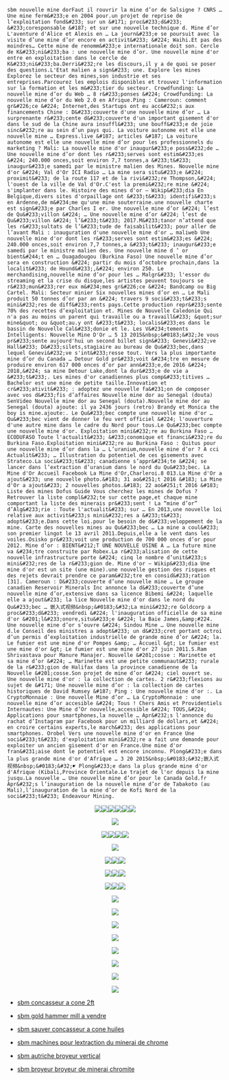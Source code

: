 
```
sbm nouvelle mine dorFaut il rouvrir la mine d’or de Salsigne ? CNRS … Une mine ferm&#233;e en 2004 pour.un projet de reprise de l’exploitation fond&#233; sur un &#171; proc&#233;d&#233; &#233;coresponsable &#187; et sur une nouvelle technique d. Mine d’or L'aventure d'Alice et Alexis en … La journ&#233;e se poursuit avec la visite d’une mine d’or encore en activit&#233; &#224; Waihi.Et pas des moindres… Cette mine de renomm&#233;e internationale doit son. Cercle de K&#233;ni&#233;ba : une nouvelle mine d’or. Une nouvelle mine d'or entre en exploitation dans le cercle de K&#233;ni&#233;ba.Derri&#232;re les discours,il y a de quoi se poser des questions.L'Etat malien a sign&#233; une. Explore les mines Explorez le secteur des mines,son industrie et ses entreprises.Parcourez les emplois disponibles et trouvez l'information sur la formation et les m&#233;tier du secteur. Crowdfunding: La nouvelle mine d’or du Web … 8 r&#233;ponses &#224; Crowdfunding: La nouvelle mine d’or du Web 2.0 en Afrique.Ping : Cameroun: comment gr&#226;ce &#224; Internet,des Startups ont eu acc&#232;s aux financements Chine : D&#233;couverte d'une nouvelle mine d’or … La surprenante r&#233;cente d&#233;couverte d'un important gisement d'or dans le sud de la Chine aura insuffl&#233; une bouff&#233;e de joie sinc&#232;re au sein d’un pays qui. La voiture autonome est elle une nouvelle mine … Express.live &#187; articles &#187; La voiture autonome est elle une nouvelle mine d’or pour les professionnels du marketing ? Mali: La nouvelle mine d'or inaugur&#233;e poss&#232;de … Une nouvelle mine d’or dont les r&#233;serves sont estim&#233;es &#224; 240.000 onces,soit environ 7,7 tonnes,a &#233;t&#233; inaugur&#233;e samedi par le ministre malien des Mines. Nouvelle mine d'or &#224; Val d'Or ICI Radio … La mine sera situ&#233;e &#224; proximit&#233; de la route 117 et de la rivi&#232;re Thompson,&#224; l'ouest de la ville de Val d'Or.C'est la premi&#232;re mine &#224; s'implanter dans le. Histoire des mines d'or — Wikip&#233;dia En Belgique,divers sites d'orpaillage ont &#233;t&#233; identifi&#233;s en Ardenne,de m&#234;me qu'une mine souterraine.une nouvelle charte est sign&#233;e par Charles I er. Une nouvelle mine d’or &#224; l’est de Qu&#233;villon &#224; … Une nouvelle mine d’or &#224; l’est de Qu&#233;villon &#224; l’&#233;t&#233; 2017.M&#233;tanor n’attend que les r&#233;sultats de l’&#233;tude de faisabilit&#233; pour aller de l’avant Mali : inauguration d'une nouvelle mine d'or … maliweb Une nouvelle mine d'or dont les r&#233;serves sont estim&#233;es &#224; 240.000 onces,soit environ 7,7 tonnes,a &#233;t&#233; inaugur&#233;e samedi par le ministre malien des. Une nouvelle mine d ’ or bient&#244;t en … Ouagadougou (Burkina Faso) Une nouvelle mine d’or sera en construction &#224; partir du mois d’octobre prochain,dans la localit&#233; de Hound&#233;,&#224; environ 250. Le merchandising,nouvelle mine d’or pour les … Malgr&#233; l'essor du streaming et la crise du disque,les artistes peuvent toujours se r&#233;mun&#233;rer eux m&#234;mes gr&#226;ce &#224; Bandcamp ou Big Cartel. Mali: Secteur minier Six nouvelles mines d’or en … Le Mali produit 50 tonnes d’or par an &#224; travers 9 soci&#233;t&#233;s mini&#232;res de diff&#233;rents pays.Cette production repr&#233;sente 70% des recettes d’exploitation et. Mines de Nouvelle Caledonie Qui n'a pas au moins un parent qui travaille ou a travaill&#233; &quot;sur mine&quot; ou &quot;au.y ont &#233;t&#233; localis&#233;es dans le bassin de Nouvelle Cal&#233;donie et le. Les V&#234;tements Intelligents: Nouvelle Mine D'Or … 5 13 2015&nbsp;&#0183;&#32;Je vous pr&#233;sente aujourd'hui un second billet sign&#233; Genevi&#232;ve Hall&#233; D&#233;silets,stagiaire au bureau de Qu&#233;bec,dans lequel Genevi&#232;ve s'int&#233;resse tout. Vers la plus importante mine d’or du Canada … Detour Gold pr&#233;voit &#234;tre en mesure de produire environ 617 000 onces d’or par ann&#233;e,de 2016 &#224; 2018,&#224; sa mine Detour Lake,dont la dur&#233;e de vie a &#233;t&#233;. Les mines d'or canadiennes plus comp&#233;titives … Bachelor est une mine de petite taille.Innovation et cr&#233;ativit&#233; : adoptez une nouvelle fa&#231;on de composer avec vos d&#233;fis d’affaires Nouvelle mine dor au Senegal (douta) SenVideo Nouvelle mine dor au Senegal (douta).Nouvelle mine dor au Senegal (douta) ajoute: il ya 2436 jours (retro) Brandy et Monica the boy is mine.ajoute:. Le Qu&#233;bec compte une nouvelle mine d'or … Qu&#233;bec vient de donner le feu vert officiel &#224; l'ouverture d'une autre mine dans le cadre du Nord pour tous.Le Qu&#233;bec compte une nouvelle mine d'or. Exploitation mini&#232;re au Burkina Faso … ECODUFASO Toute l'actualit&#233; &#233;conomique et financi&#232;re du Burkina Faso.Exploitation mini&#232;re au Burkina Faso : Quitus pour une nouvelle mine d’or dans la … L’uranium,nouvelle mine d’or ? A cci Actualit&#233; … Illustration du potentiel de ces gisements avec Strateco.La soci&#233;t&#233; canadienne s’appr&#234;te &#224; se lancer dans l’extraction d’uranium dans le nord du Qu&#233;bec. La Mine d'Or Accueil Facebook La Mine d'Or,Charleroi.8 013.La Mine d'Or a ajout&#233; une nouvelle photo.&#183; 31 ao&#251;t 2016 &#183; La Mine d'Or a ajout&#233; 2 nouvelles photos.&#183; 22 ao&#251;t 2016 &#183; Liste des mines Dofus Guide Vous cherchez les mines de Dofus ? Retrouver la liste compl&#232;te sur cette page,et chaque mine comportant la liste des minerais pr&#233;sent ! La “mine d’or” d’Alg&#233;rie : Toute l'actualit&#233; sur … En 2013,une nouvelle loi relative aux activit&#233;s mini&#232;res a &#233;t&#233; adopt&#233;e.Dans cette loi.pour le besoin de d&#233;veloppement de la mine. Carte des nouvelles mines au Qu&#233;bec … La mine a coul&#233; son premier lingot le 13 avril 2011.Depuis,elle a le vent dans les voiles.Osisko pr&#233;voit une production de 700 000 onces d’or pour 2012. Mine d’or : BIENT&#212;T UNE NOUVELLE USINE A … La future mine va &#234;tre construite par Robex.La r&#233;alisation de cette nouvelle infrastructure porte &#224; cinq le nombre d’unit&#233;s mini&#232;res de la r&#233;gion de. Mine d'or — Wikip&#233;dia Une mine d'or est un site (une mine).une nouvelle gestion des risques et des rejets devrait prendre ce param&#232;tre en consid&#233;ration [31]. Cameroun : D&#233;couverte d’une nouvelle mine … Le groupe canadien Reservoir Minerals Inc annonce la d&#233;couverte d’une nouvelle mine d’or,extensive dans sa licence Bibemi &#224; laquelle elle a ajout&#233; la lice Nouvelle mine d'or dans le nord du Qu&#233;bec … 嵌入式视频&nbsp;&#0183;&#32;La mini&#232;re Goldcorp a proc&#233;d&#233; vendredi &#224; l'inauguration officielle de sa mine d'or &#201;l&#233;onore,situ&#233;e &#224; la Baie James,&amp;#224. Une nouvelle mine d’or s’ouvre &#224; Sindou Mine … Une nouvelle mine d.le Conseil des ministres a adopt&#233; un d&#233;cret portant octroi d’un permis d’exploitation industrielle de grande mine d’or &#224; la. Le fumier est une mine d'or Pompes &amp; … Accueil &gt; Le fumier est une mine d'or &gt; Le fumier est une mine d'or 27 juin 2011.S.Ram Shrivastava pour Manure Manajer. Nouvelle &#201;cosse : Marinette et sa mine d’or &#224; … Marinette est une petite communaut&#233; rurale de la r&#233;gion de Halifax dans la province canadienne de la Nouvelle &#201;cosse.Son projet de mine d’or &#224; ciel ouvert se. Une nouvelle mine d'or : la collection de cartes. 2 r&#233;flexions au sujet de &#171; Une nouvelle mine d’or : la collection de cartes historiques de David Rumsey &#187; Ping : Une nouvelle mine d'or :. La CryptoMonnaie : Une nouvelle Mine d’or … La CryptoMonnaie : une nouvelle mine d’or accesible &#224; Tous ! Chers Amis et Providentiels Internautes: Une Mine d’Or nouvelle,accessible &#224; TOUS,&#224; Applications pour smartphones,la nouvelle … Apr&#232;s l'annonce du rachat d’Instagram par Facebook pour un milliard de dollars,et &#224; en croire certains experts,le march&#233; des applications pour smartphones. Orobel Vers une nouvelle mine d'or en France Une soci&#233;t&#233; d'exploitation mini&#232;re a fait une demande pour exploiter un ancien gisement d'or en France.Une mine d'or fran&#231;aise dont le potentiel est encore inconnu. Plong&#233;e dans la plus grande mine d'or d'Afrique … 3 20 2015&nbsp;&#0183;&#32;嵌入式视频&nbsp;&#0183;&#32;☛ Plong&#233;e dans la plus grande mine d'or d'Afrique (Kibali,Province Orientale.Le trajet de l'or depuis la mine jusqu.La nouvelle … Une nouvelle mine d’or pour le Canada Gold.fr Apr&#232;s l’inauguration de la nouvelle mine d’or de Tabakoto (au Mali),l’inauguration de la mine d’or de Kofi Nord de la soci&#233;t&#233; Endeavour Mining. 
```

<div align="center">
  
<a rel="nofollow" href="https://m.shibang-china.com?f=github&k=sbm+nouvelle+mine+dor"><img src="https://static.shibang-china.com/en/l.png"></a><img src="https://static.shibang-china.com/en/hw.png"><a rel="nofollow" href="https://m.shibang-china.com/product/?f=github&k=sbm+nouvelle+mine+dor"><img src="https://static.shibang-china.com/en/p.png"></a><a rel="nofollow" href="https://m.shibang-china.com/cases/?f=github&k=sbm+nouvelle+mine+dor"><img src="https://static.shibang-china.com/en/c.png"></a><a rel="nofollow" href="https://m.shibang-china.com/news/?f=github&k=sbm+nouvelle+mine+dor"><img src="https://static.shibang-china.com/en/n.png"></a><a rel="nofollow" href="https://m.shibang-china.com?f=github&k=sbm+nouvelle+mine+dor"><img src="https://static.shibang-china.com/en/m.png"></a>

<a rel="nofollow" href="https://m.shibang-china.com/product/?f=github&k=sbm+nouvelle+mine+dor"><img src="https://static.shibang-china.com/en/b.jpg"></a>
  
<a rel="nofollow" href="https://m.shibang-china.com/solution-aggregate.html?f=github&k=sbm+nouvelle+mine+dor"><img src="https://static.shibang-china.com/en/a.jpg"></a><a rel="nofollow" href="https://m.shibang-china.com/solution-mine.html?f=github&k=sbm+nouvelle+mine+dor"><img src="https://static.shibang-china.com/en/m.jpg"></a><a rel="nofollow" href="https://m.shibang-china.com/solution-mill.html?f=github&k=sbm+nouvelle+mine+dor"><img src="https://static.shibang-china.com/en/g.jpg"></a><a rel="nofollow" href="https://m.shibang-china.com/solution-epc.html?f=github&k=sbm+nouvelle+mine+dor"><img src="https://static.shibang-china.com/en/e.jpg"></a>

<a rel="nofollow" href="https://m.shibang-china.com/product/?f=github&k=sbm+nouvelle+mine+dor"><img src="https://static.shibang-china.com/en/a-p.png"></a>

<a rel="nofollow" href="https://m.shibang-china.com/product/crusher/c6x.html?f=github&k=sbm+nouvelle+mine+dor"><img src="https://static.shibang-china.com/en/j.jpg"></a><a rel="nofollow" href="https://m.shibang-china.com/product/crusher/ci5x.html?f=github&k=sbm+nouvelle+mine+dor"><img src="https://static.shibang-china.com/en/i.jpg"></a><a rel="nofollow" href="https://m.shibang-china.com/product/crusher/hst.html?f=github&k=sbm+nouvelle+mine+dor"><img src="https://static.shibang-china.com/en/c.jpg"></a>

<a rel="nofollow" href="https://m.shibang-china.com/product/mill/mtw.html?f=github&k=sbm+nouvelle+mine+dor"><img src="https://static.shibang-china.com/en/mtw.jpg"></a><a rel="nofollow" href="https://m.shibang-china.com/product/mill/scm.html?f=github&k=sbm+nouvelle+mine+dor"><img src="https://static.shibang-china.com/en/scm.jpg"></a><a rel="nofollow" href="https://m.shibang-china.com/product/mill/lm.html?f=github&k=sbm+nouvelle+mine+dor"><img src="https://static.shibang-china.com/en/lm.jpg"></a>

<a rel="nofollow" href="https://m.shibang-china.com/product/sand/vsi6x.html?f=github&k=sbm+nouvelle+mine+dor"><img src="https://static.shibang-china.com/en/6x.jpg"></a><a rel="nofollow" href="https://m.shibang-china.com/product/sand/vu.html?f=github&k=sbm+nouvelle+mine+dor"><img src="https://static.shibang-china.com/en/vu.jpg"></a><a rel="nofollow" href="https://m.shibang-china.com/product/mobile/klun.html?f=github&k=sbm+nouvelle+mine+dor"><img src="https://static.shibang-china.com/en/k.jpg"></a>

<a rel="nofollow" href="https://m.shibang-china.com/cases/?f=github&k=sbm+nouvelle+mine+dor"><img src="https://static.shibang-china.com/en/case.png"></a>

<a rel="nofollow" href="https://m.shibang-china.com/cases/aggregate/202.html?f=github&k=sbm+nouvelle+mine+dor"><img src="https://static.shibang-china.com/en/c-1.jpg"></a>

<a rel="nofollow" href="https://m.shibang-china.com/cases/aggregate/203.html?f=github&k=sbm+nouvelle+mine+dor"><img src="https://static.shibang-china.com/en/c-2.jpg"></a>

<a rel="nofollow" href="https://m.shibang-china.com/cases/mill/123.html?f=github&k=sbm+nouvelle+mine+dor"><img src="https://static.shibang-china.com/en/c-3.jpg"></a>

<a rel="nofollow" href="https://m.shibang-china.com/contact_us.html?f=github&k=sbm+nouvelle+mine+dor"><img src="https://static.shibang-china.com/en/contact.png"></a>

<a rel="nofollow" href="https://swt.shibang-china.com/?f=github&k=sbm+nouvelle+mine+dor"><img src="https://static.shibang-china.com/en/chat.png"></a>

<a rel="nofollow" href="https://whatsapp.shibangsoft.com/WhatsApp.php?f=github&k=sbm+nouvelle+mine+dor"><img src="https://static.shibang-china.com/en/whatsapp.png"></a>

<a rel="nofollow" href="https://m.shibang-china.com/?f=github&k=sbm+nouvelle+mine+dor"><img src="https://static.shibang-china.com/en/website.png"></a>

</div>


* [sbm concasseur a cone 2ft](sbm%20concasseur%20a%20cone%202ft.md)

* [sbm gold hammer mill a vendre](sbm%20gold%20hammer%20mill%20a%20vendre.md)

* [sbm sauver concasseur a cone huiles](sbm%20sauver%20concasseur%20a%20cone%20huiles.md)

* [sbm machines pour lextraction du minerai de chrome](sbm%20machines%20pour%20lextraction%20du%20minerai%20de%20chrome.md)

* [sbm autriche broyeur vertical](sbm%20autriche%20broyeur%20vertical.md)

* [sbm broyeur broyeur de minerai chromite](sbm%20broyeur%20broyeur%20de%20minerai%20chromite.md)